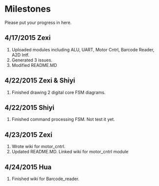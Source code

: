 # Milestones
Please put your progress in here.

## 4/17/2015 Zexi
1. Uploaded modules including ALU, UART, Motor Cntrl, Barcode Reader, A2D Intf.
2. Generated 3 issues.
3. Modified README.MD

## 4/22/2015 Zexi & Shiyi
1. Finished drawing 2 digital core FSM diagrams.

## 4/22/2015 Shiyi
1. Finished command processing FSM. Not test it yet.

## 4/23/2015 Zexi
1. Wrote wiki for motor_cntrl.
2. Updated README.MD. Linked wiki for motor_cntrl module

## 4/24/2015 Hua
1. Finished wiki for Barcode_reader.
